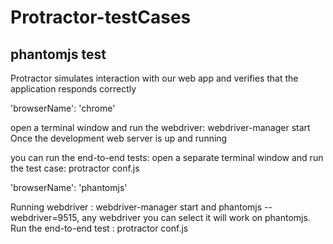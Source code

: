 # Protractor-testCases
## phantomjs test

Protractor simulates interaction with our web app and verifies that the application responds correctly

'browserName': 'chrome' 

open a terminal window and run the webdriver: webdriver-manager start
Once the development web server is up and running

you can run the end-to-end tests:
open a separate terminal window and run the test case:  protractor conf.js

'browserName': 'phantomjs'

Running webdriver : webdriver-manager start and phantomjs --webdriver=9515, any webdriver you can select it will work on phantomjs.
Run the end-to-end test :  protractor conf.js
